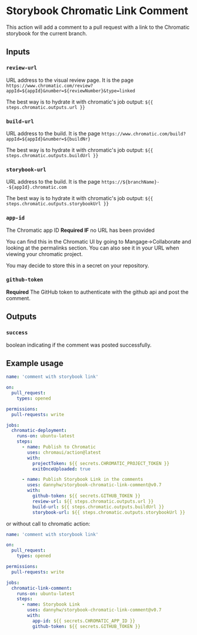 # Storybook Chromatic Link Comment

This action will add a comment to a pull request with a link to the Chromatic storybook for the current branch.

## Inputs

### `review-url`

URL address to the visual review page.
It is the page `https://www.chromatic.com/review?appId=${appId}&number=${reviewNumber}&type=linked`

The best way is to hydrate it with chromatic's job output: `${{ steps.chromatic.outputs.url }}`

### `build-url`

URL address to the build.
It is the page `https://www.chromatic.com/build?appId=${appId}&number=${buildNr}`

The best way is to hydrate it with chromatic's job output: `${{ steps.chromatic.outputs.buildUrl }}`

### `storybook-url`

URL address to the build.
It is the page `https://${branchName}--${appId}.chromatic.com`

The best way is to hydrate it with chromatic's job output: `${{ steps.chromatic.outputs.storybookUrl }}`

### `app-id`

The Chromatic app ID **Required IF** no URL has been provided

You can find this in the Chromatic UI by going to Mangage->Collaborate and looking at the permalinks section. You can also see it in your URL when viewing your chromatic project.

You may decide to store this in a secret on your repository.

### `github-token`

**Required** The GitHub token to authenticate with the github api and post the comment.

## Outputs

### `success`

boolean indicating if the comment was posted successfully.

## Example usage

```yaml
name: 'comment with storybook link'

on:
  pull_request:
    types: opened

permissions:
  pull-requests: write

jobs:
  chromatic-deployment:
    runs-on: ubuntu-latest
    steps:
      - name: Publish to Chromatic
        uses: chromaui/action@latest
        with:
          projectToken: ${{ secrets.CHROMATIC_PROJECT_TOKEN }}
          exitOnceUploaded: true

      - name: Publish Storybook Link in the comments
        uses: dannyhw/storybook-chromatic-link-comment@v0.7
        with:
          github-token: ${{ secrets.GITHUB_TOKEN }}
          review-url: ${{ steps.chromatic.outputs.url }}
          build-url: ${{ steps.chromatic.outputs.buildUrl }}
          storybook-url: ${{ steps.chromatic.outputs.storybookUrl }}
```

or without call to chromatic action:

```yaml
name: 'comment with storybook link'

on:
  pull_request:
    types: opened

permissions:
  pull-requests: write

jobs:
  chromatic-link-comment:
    runs-on: ubuntu-latest
    steps:
      - name: Storybook Link
        uses: dannyhw/storybook-chromatic-link-comment@v0.7
        with:
          app-id: ${{ secrets.CHROMATIC_APP_ID }}
          github-token: ${{ secrets.GITHUB_TOKEN }}
```
